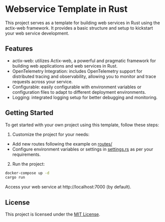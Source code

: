 # Webservice Template in Rust

This project serves as a template for building web services in Rust using the actix-web framework. It provides a basic structure and setup to kickstart your web service development.

## Features

- actix-web: utilizes Actix-web, a powerful and pragmatic framework for building web applications and web services in Rust.
- OpenTelemetry Integration: includes OpenTelemetry support for distributed tracing and observability, allowing you to monitor and trace requests across your service.
- Configurable: easily configurable with environment variables or configuration files to adapt to different deployment environments.
- Logging: integrated logging setup for better debugging and monitoring.

## Getting Started

To get started with your own project using this template, follow these steps:

1. Customize the project for your needs:
  - Add new routes following the example on [routes/](gateways/api/src/routes/reply.rs)
  - Configure environment variables or settings in [settings.rs](gateways/api/src/settings.rs) as per your requirements.

2. Run the project:

```bash
docker-compose up -d
cargo run
```

Access your web service at http://localhost:7000 (by default).

## License

This project is licensed under the [MIT License](LICENSE).
